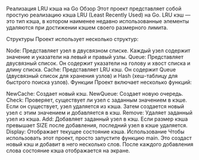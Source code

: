 Реализация LRU кэша на Go
Обзор
Этот проект представляет собой простую реализацию кэша LRU (Least Recently Used) на Go. LRU кэш — это тип кэша, в котором наименее недавно использованные элементы удаляются при достижении кэшем своего размерного лимита.

Структуры
Проект использует несколько структур:

Node: Представляет узел в двусвязном списке. Каждый узел содержит значение и указатели на левый и правый узлы.
Queue: Представляет двусвязный список. Он содержит указатели на голову и хвост списка и длину списка.
Cache: Представляет LRU кэш. Он содержит Queue (двусвязный список для хранения узлов) и Hash (хеш-таблицу для быстрого поиска узлов).
Функции
Проект включает несколько функций:

NewCache: Создает новый кэш.
NewQueue: Создает новую очередь.
Check: Проверяет, существует ли узел с заданным значением в кэше. Если он существует, узел удаляется из кэша. Затем создается новый узел с этим значением и добавляется в кэш.
Remove: Удаляет заданный узел из кэша.
Add: Добавляет заданный узел в кэш. Если размер кэша превышает SIZE после добавления, последний узел в кэше удаляется.
Display: Отображает текущее состояние кэша.
Использование
Чтобы использовать этот проект, просто запустите функцию main. Это создаст новый кэш и добавит в него несколько слов. После каждого добавления слова состояние кэша отображается на экране.
